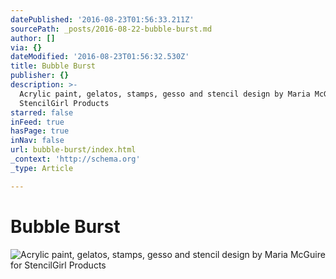 ```yaml
---
datePublished: '2016-08-23T01:56:33.211Z'
sourcePath: _posts/2016-08-22-bubble-burst.md
author: []
via: {}
dateModified: '2016-08-23T01:56:32.530Z'
title: Bubble Burst
publisher: {}
description: >-
  Acrylic paint, gelatos, stamps, gesso and stencil design by Maria McGuire for
  StencilGirl Products
starred: false
inFeed: true
hasPage: true
inNav: false
url: bubble-burst/index.html
_context: 'http://schema.org'
_type: Article

---
```

# Bubble Burst
![Acrylic paint, gelatos, stamps, gesso and stencil design by Maria McGuire for StencilGirl Products](https://the-grid-user-content.s3-us-west-2.amazonaws.com/ef288bf2-af6c-440f-9536-bf9dfa55b961.jpg)